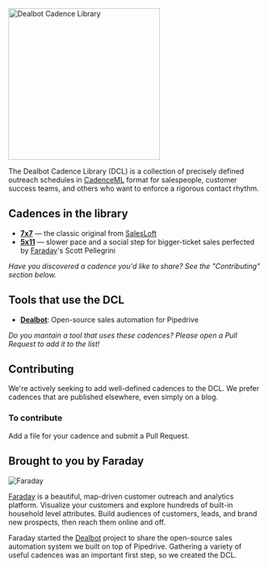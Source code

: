 <img src="https://cdn.rawgit.com/dealbot/cadences/dc480c399e632b2f6668ff519b7049c57db06883/dealbot_cadence_library.svg" alt="Dealbot Cadence Library" width="300" />

The Dealbot Cadence Library (DCL) is a collection of precisely defined outreach schedules in [CadenceML](../../../CadenceML) format for salespeople, customer success teams, and others who want to enforce a rigorous contact rhythm.

## Cadences in the library

* **[7x7](7x7.yml)** — the classic original from [SalesLoft](http://salesloft.com)
* **[5x11](5x11.yml)** — slower pace and a social step for bigger-ticket sales perfected by [Faraday](http://faraday.io)'s Scott Pellegrini

*Have you discovered a cadence you'd like to share? See the "Contributing" section below.*

## Tools that use the DCL

* **[Dealbot](../../../dealbot)**: Open-source sales automation for Pipedrive

*Do you mantain a tool that uses these cadences? Please open a Pull Request to add it to the list!*

## Contributing

We're actively seeking to add well-defined cadences to the DCL. We prefer cadences that are published elsewhere, even simply on a blog.

### To contribute

Add a file for your cadence and submit a Pull Request.

## Brought to you by Faraday

![Faraday](https://cdn.rawgit.com/rossmeissl/9ca9523390a01aeb5458b520cd2b1252/raw/6367682fc0157c1a00d65f32ee399373cee03b96/faraday_logo.svg)

[Faraday](http://www.faraday.io) is a beautiful, map-driven customer outreach and analytics platform. Visualize your customers and explore hundreds of built-in household level attributes. Build audiences of customers, leads, and brand new prospects, then reach them online and off.

Faraday started the [Dealbot](../../../dealbot) project to share the open-source sales automation system we built on top of Pipedrive. Gathering a variety of useful cadences was an important first step, so we created the DCL.